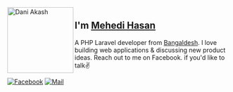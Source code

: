 <img align="left" width="150" height="150" alt="Dani Akash" src="https://sdk.bitmoji.com/render/panel/20052909-102418244176_4-s5-v1.png?transparent=1&palette=1&scale=1"/>

## I'm [Mehedi Hasan][homepage]

A PHP Laravel developer from [Bangaldesh][about-bangladesh]. I love building web applications & discussing new product ideas. Reach out to me on Facebook. if you'd like to talk✌️

[![Facebook](https://img.shields.io/badge/Facebook-1877F2?style=for-the-badge&logo=facebook&logoColor=white)][facebook] [![Mail](https://img.shields.io/badge/Mail-D14836?style=for-the-badge&logo=gmail&logoColor=white)][mail]

</details>

[homepage]: https://github.com/mehedi-x
[facebook]: [https://www.facebook.com/mehedi673]
[whatsapp]: https://wa.me/8801627647776
[mail]: mailto:mehedi0213@gmail.com
[about-bangladesh]: https://www.google.com/search?q=bangladesh
